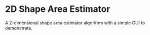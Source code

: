 # 2D Shape Area Estimator
A 2-dimensional shape area estimator algorithm with a simple GUI to demonstrate.
